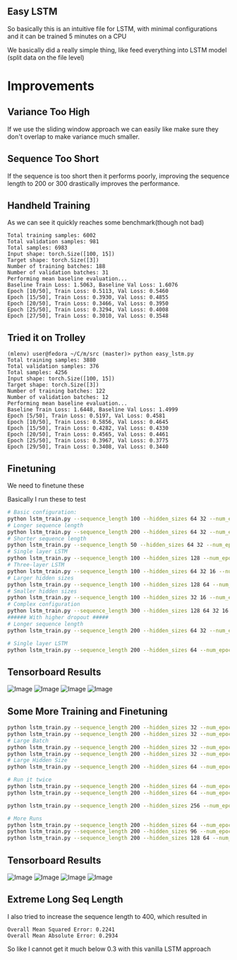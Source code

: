 ## Easy LSTM

So basically this is an intuitive file for LSTM, with minimal configurations and it can be trained 5 minutes on a CPU

We basically did a really simple thing, like feed everything into LSTM model (split data on the file level)

# **Improvements**

## Variance Too High

If we use the sliding window approach we can easily like make sure they don't overlap to make variance much smaller.

## Sequence Too Short

If the sequence is too short then it performs poorly, improving the sequence length to 200 or 300 drastically improves the performance.


## Handheld Training

As we can see it quickly reaches some benchmark(though not bad)

```
Total training samples: 6002
Total validation samples: 981
Total samples: 6983
Input shape: torch.Size([100, 15])
Target shape: torch.Size([3])
Number of training batches: 188
Number of validation batches: 31
Performing mean baseline evaluation...
Baseline Train Loss: 1.5063, Baseline Val Loss: 1.6076
Epoch [10/50], Train Loss: 0.5113, Val Loss: 0.5460
Epoch [15/50], Train Loss: 0.3930, Val Loss: 0.4855
Epoch [20/50], Train Loss: 0.3466, Val Loss: 0.3950
Epoch [25/50], Train Loss: 0.3294, Val Loss: 0.4008
Epoch [27/50], Train Loss: 0.3010, Val Loss: 0.3548
```

## Tried it on Trolley

```
(mlenv) user@fedora ~/C/m/src (master)> python easy_lstm.py
Total training samples: 3880
Total validation samples: 376
Total samples: 4256
Input shape: torch.Size([100, 15])
Target shape: torch.Size([3])
Number of training batches: 122
Number of validation batches: 12
Performing mean baseline evaluation...
Baseline Train Loss: 1.6448, Baseline Val Loss: 1.4999
Epoch [5/50], Train Loss: 0.5197, Val Loss: 0.4581
Epoch [10/50], Train Loss: 0.5856, Val Loss: 0.4645
Epoch [15/50], Train Loss: 0.4282, Val Loss: 0.4330
Epoch [20/50], Train Loss: 0.4565, Val Loss: 0.4461
Epoch [25/50], Train Loss: 0.3967, Val Loss: 0.3775
Epoch [29/50], Train Loss: 0.3408, Val Loss: 0.3440
```

## Finetuning

We need to finetune these

Basically I run these to test 

```sh
# Basic configuration:
python lstm_train.py --sequence_length 100 --hidden_sizes 64 32 --num_epochs 50
# Longer sequence length
python lstm_train.py --sequence_length 200 --hidden_sizes 64 32 --num_epochs 50
# Shorter sequence length
python lstm_train.py --sequence_length 50 --hidden_sizes 64 32 --num_epochs 50
# Single layer LSTM
python lstm_train.py --sequence_length 100 --hidden_sizes 128 --num_epochs 50
# Three-layer LSTM
python lstm_train.py --sequence_length 100 --hidden_sizes 64 32 16 --num_epochs 50
# Larger hidden sizes
python lstm_train.py --sequence_length 100 --hidden_sizes 128 64 --num_epochs 50
# Smaller hidden sizes
python lstm_train.py --sequence_length 100 --hidden_sizes 32 16 --num_epochs 50
# Complex configuration
python lstm_train.py --sequence_length 300 --hidden_sizes 128 64 32 16 --num_epochs 75
###### With higher dropout #####
# Longer sequence length
python lstm_train.py --sequence_length 200 --hidden_sizes 64 32 --num_epochs 50 --dropout_rate 0.5

# Single layer LSTM
python lstm_train.py --sequence_length 200 --hidden_sizes 64 --num_epochs 50 --dropout_rate 0.5
```

## Tensorboard Results

![Image](https://blog.jimchen.me/2d5064e9-4cd2-4297-8216-36ed52e18c5c-1723134722726.jpg)
![Image](https://blog.jimchen.me/c6142212-c6c6-4fc2-92d8-94983953e1a4-1723134741631.jpg)
![Image](https://blog.jimchen.me/05224979-bb11-41ae-bcdc-d04cc9d25335-1723134773118.jpg)
![Image](https://blog.jimchen.me/186cd032-eeae-4ad1-81c9-ef285b926dba-1723134801099.jpg)

## Some More Training and Finetuning


```sh
python lstm_train.py --sequence_length 200 --hidden_sizes 32 --num_epochs 80 --dropout_rate 0.5
python lstm_train.py --sequence_length 200 --hidden_sizes 32 --num_epochs 50 --dropout 0.2
# Large Batch
python lstm_train.py --sequence_length 200 --hidden_sizes 32 --num_epochs 100 --batch_size 128 --dropout_rate 0.2
python lstm_train.py --sequence_length 200 --hidden_sizes 32 --num_epochs 100 --batch_size 128 --dropout_rate 0.4
# Large Hidden Size
python lstm_train.py --sequence_length 200 --hidden_sizes 64 --num_epochs 50 --dropout_rate 0.2

# Run it twice
python lstm_train.py --sequence_length 200 --hidden_sizes 64 --num_epochs 80 --dropout_rate 0.4
python lstm_train.py --sequence_length 200 --hidden_sizes 64 --num_epochs 80 --dropout_rate 0.4

python lstm_train.py --sequence_length 200 --hidden_sizes 256 --num_epochs 50 --dropout_rate 0.4

# More Runs
python lstm_train.py --sequence_length 200 --hidden_sizes 64 --num_epochs 60 --dropout_rate 0.3
python lstm_train.py --sequence_length 200 --hidden_sizes 96 --num_epochs 80 --dropout_rate 0.4
python lstm_train.py --sequence_length 200 --hidden_sizes 128 64 --num_epochs 75 --dropout_rate 0.4
```

## Tensorboard Results

![Image](https://blog.jimchen.me/7ff27652-ad82-4d95-829c-6c928fa42811-1723135025275.jpg)
![Image](https://blog.jimchen.me/d719be18-fdc9-459e-8b22-f9ad17f082b0-1723135041582.jpg)
![Image](https://blog.jimchen.me/81780849-a262-4108-a9da-8e4dd6f3e8f0-1723135083765.jpg)
![Image](https://blog.jimchen.me/567b89f7-5b8a-4acb-b2ea-d1c9e06e6ae6-1723135062276.jpg) 

## Extreme Long Seq Length

I also tried to increase the sequence length to 400, which resulted in 
```
Overall Mean Squared Error: 0.2241
Overall Mean Absolute Error: 0.2934
```

So like I cannot get it much below 0.3 with this vanilla LSTM approach